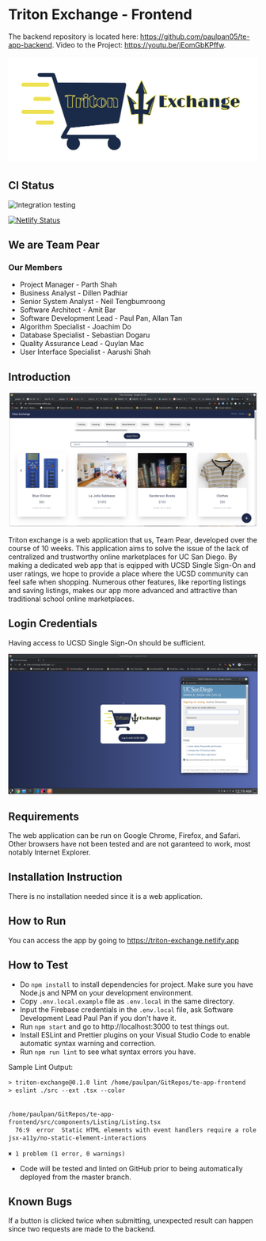 # Triton Exchange - Frontend

The backend repository is located here: https://github.com/paulpan05/te-app-backend.
Video to the Project: https://youtu.be/jEomGbKPffw.

![Triton Exchange](./src/assets/img/full-app-logo.svg)

## CI Status

![Integration testing](https://github.com/paulpan05/te-app-frontend/workflows/Integration%20testing/badge.svg)

[![Netlify Status](https://api.netlify.com/api/v1/badges/2120977d-302b-4793-aa02-d4a6994b8011/deploy-status)](https://app.netlify.com/sites/triton-exchange/deploys)

## We are Team Pear

### Our Members

- Project Manager - Parth Shah
- Business Analyst - Dillen Padhiar
- Senior System Analyst - Neil Tengbumroong
- Software Architect - Amit Bar
- Software Development Lead - Paul Pan, Allan Tan
- Algorithm Specialist - Joachim Do
- Database Specialist - Sebastian Dogaru
- Quality Assurance Lead - Quylan Mac
- User Interface Specialist - Aarushi Shah

## Introduction

![Main Site](./mainsite.png)

Triton exchange is a web application that us, Team Pear, developed over the course of 10 weeks. This application aims to solve the issue of the lack of centralized and trustworthy online marketplaces for UC San Diego. By making a dedicated web app that is eqipped with UCSD Single Sign-On and user ratings, we hope to provide a place where the UCSD community can feel safe when shopping. Numerous other features, like reporting listings and saving listings, makes our app more advanced and attractive than traditional school online marketplaces.

## Login Credentials

Having access to UCSD Single Sign-On should be sufficient.

![Login](./login.png)

## Requirements

The web application can be run on Google Chrome, Firefox, and Safari. Other browsers have not been tested and are not garanteed to work, most notably Internet Explorer.

## Installation Instruction

There is no installation needed since it is a web application.

## How to Run

You can access the app by going to https://triton-exchange.netlify.app

## How to Test

- Do ```npm install``` to install dependencies for project. Make sure you have Node.js and NPM on your development environment.
- Copy ```.env.local.example``` file as ```.env.local``` in the same directory.
- Input the Firebase credentials in the ```.env.local``` file, ask Software Development Lead Paul Pan if you don't have it.
- Run ```npm start``` and go to http://localhost:3000 to test things out.
- Install ESLint and Prettier plugins on your Visual Studio Code to enable automatic syntax warning and correction.
- Run ```npm run lint``` to see what syntax errors you have.

Sample Lint Output:

```
> triton-exchange@0.1.0 lint /home/paulpan/GitRepos/te-app-frontend
> eslint ./src --ext .tsx --color


/home/paulpan/GitRepos/te-app-frontend/src/components/Listing/Listing.tsx
  76:9  error  Static HTML elements with event handlers require a role  jsx-a11y/no-static-element-interactions

✖ 1 problem (1 error, 0 warnings)
```

- Code will be tested and linted on GitHub prior to being automatically deployed from the master branch.

## Known Bugs

If a button is clicked twice when submitting, unexpected result can happen since two requests are made to the backend.
